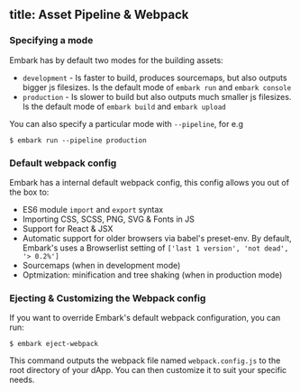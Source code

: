 title: Asset Pipeline & Webpack
---

### Specifying a mode

Embark has by default two modes for the building assets:

* `development` - Is faster to build, produces sourcemaps, but also outputs bigger js filesizes. Is the default mode of `embark run` and `embark console`
* `production` - Is slower to build but also outputs much smaller js filesizes. Is the default mode of `embark build` and `embark upload`

You can also specify a particular mode with `--pipeline`, for e.g

<pre><code class="shell">$ embark run --pipeline production</code></pre>

### Default webpack config

Embark has a internal default webpack config, this config allows you out of the box to:

* ES6 module `import` and `export` syntax
* Importing CSS, SCSS, PNG, SVG & Fonts in JS
* Support for React & JSX
* Automatic support for older browsers via babel's preset-env. By default, Embark's uses a Browserlist setting of `['last 1 version', 'not dead', '> 0.2%']`
* Sourcemaps (when in development mode)
* Optmization: minification and tree shaking (when in production mode)

### Ejecting & Customizing the Webpack config

If you want to override Embark's default webpack configuration, you can run:

<pre><code class="shell">$ embark eject-webpack</code></pre>

This command outputs the webpack file named `webpack.config.js` to the root directory of your dApp. You can then customize it to suit your specific needs.
